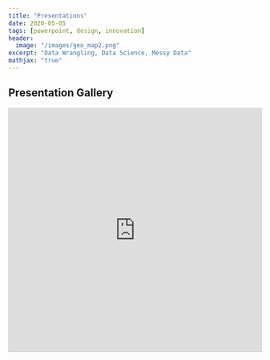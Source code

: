 ```yaml
---
title: "Presentations"
date: 2020-05-05
tags: [powerpoint, design, innovation]
header:
  image: "/images/geo_map2.png"
excerpt: "Data Wrangling, Data Science, Messy Data"
mathjax: "true"
---
```


## Presentation Gallery

<iframe src="https://1drv.ms/p/s!AtrYLOzqVDRTtz5S07ae2vrgEvk2" width="595" height="485" frameborder="0" marginwidth="0" marginheight="0" scrolling="no" style="border:1px solid #CCC; border-width:1px; margin-bottom:5px; max-width: 100%;" allowfullscreen> </iframe> 
